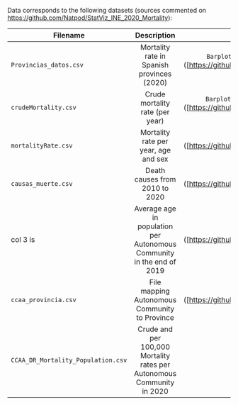 Data corresponds to the following datasets (sources commented on https://github.com/Natpod/StatViz_INE_2020_Mortality):

| Filename   |      Description      |  Used in code |
|----------|:-------------:|:-------------:|
| `Provincias_datos.csv` |  Mortality rate in Spanish provinces (2020) | `BarplotsINEDeaths.Rmd`, `mortalityRatePerYear.Rmd`, `Spain_maps.Rmd`[links]([https://github.com/Natpod/StatViz_INE_2020_Mortality/blob/main/Spain_maps.Rmd](https://github.com/Natpod/StatViz_INE_2020_Mortality) |
| `crudeMortality.csv` |   Crude mortality rate (per year)  |  `BarplotsINEDeaths.Rmd`, `mortalityRatePerYear.Rmd`, `Spain_maps.Rmd` [links]([https://github.com/Natpod/StatViz_INE_2020_Mortality/blob/main/Spain_maps.Rmd](https://github.com/Natpod/StatViz_INE_2020_Mortality) |
| `mortalityRate.csv` | Mortality rate per year, age and sex |  `mortalityRatePerYear.Rmd` [links]([https://github.com/Natpod/StatViz_INE_2020_Mortality/blob/main/Spain_maps.Rmd](https://github.com/Natpod/StatViz_INE_2020_Mortality) |
| `causas_muerte.csv` | Death causes from 2010 to 2020|  `mortalityRatePerYear.Rmd` [links]([https://github.com/Natpod/StatViz_INE_2020_Mortality/blob/main/Spain_maps.Rmd](https://github.com/Natpod/StatViz_INE_2020_Mortality) |
| col 3 is | Average age in population per Autonomous Community in the end of 2019 |  `Spain_maps.Rmd` [links]([https://github.com/Natpod/StatViz_INE_2020_Mortality/blob/main/Spain_maps.Rmd](https://github.com/Natpod/StatViz_INE_2020_Mortality) |
| `ccaa_provincia.csv` | File mapping Autonomous Community to Province |  `BarplotsINEDeaths.Rmd` [links]([https://github.com/Natpod/StatViz_INE_2020_Mortality/blob/main/Spain_maps.Rmd](https://github.com/Natpod/StatViz_INE_2020_Mortality)|
| `CCAA_DR_Mortality_Population.csv` | Crude and per 100,000 Mortality rates per Autonomous Community in 2020 | `Spain_maps.Rmd`[link](https://github.com/Natpod/StatViz_INE_2020_Mortality/blob/main/Spain_maps.Rmd) |
